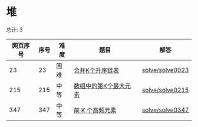 # 堆

<!--- table -->


总计: 3

| 网页序号 | 序号 | 难度 | 题目                    | 解答                      |
| ---- | ---- | ---- | ------------------ | ---------------- |
| 23 | 23 | 困难 | [合并K个升序链表](https://leetcode-cn.com/problems/merge-k-sorted-lists/) | [solve/solve0023](../solve/solve0023)|
| 215 | 215 | 中等 | [数组中的第K个最大元素](https://leetcode-cn.com/problems/kth-largest-element-in-an-array/) | [solve/solve0215](../solve/solve0215)|
| 347 | 347 | 中等 | [前 K 个高频元素](https://leetcode-cn.com/problems/top-k-frequent-elements/) | [solve/solve0347](../solve/solve0347)|
